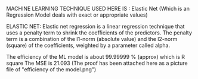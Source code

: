 MACHINE LEARNING TECHNIQUE USED HERE IS : Elastic Net (Which is an Regression Model deals with exact or appropriate values)

ELASTIC NET:
Elastic net regression is a linear regression technique that uses a penalty term to shrink the coefficients of the predictors. 
The penalty term is a combination of the l1-norm (absolute value) and the l2-norm (square) of the coefficients, weighted by a parameter called alpha.

The efficiency of the ML model is about 99.99999 % (approx) which is R square
The MSE is 21.093
(The proof has been attached here as a picture file of "efficiency of the model.png")
